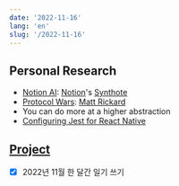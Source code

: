 ```yaml
---
date: '2022-11-16'
lang: 'en'
slug: '/2022-11-16'
---
```


## Personal Research

- [Notion AI](./../.././docs/pages/Notion%20AI.md): [Notion](./../.././docs/pages/Notion.md)'s [Synthote](./../.././docs/pages/Synthote.md)
- [Protocol Wars](./../.././docs/pages/Protocol%20Wars.md): [Matt Rickard](./../.././docs/pages/Matt%20Rickard.md)
- You can do more at a higher abstraction
- [Configuring Jest for React Native](./../.././docs/pages/Configuring%20Jest%20for%20React%20Native.md)

## [Project](./../.././docs/pages/Project.md)

- [x] 2022년 11월 한 달간 일기 쓰기

<head>
  <html lang="en-US"/>
</head>
